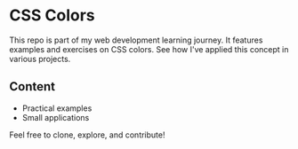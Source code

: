# CSS Colors  
This repo is part of my web development learning journey. It features examples and exercises on CSS colors.   See how I've applied this concept in various projects.  
## Content 
- Practical examples
- Small applications

Feel free to clone, explore, and contribute!
